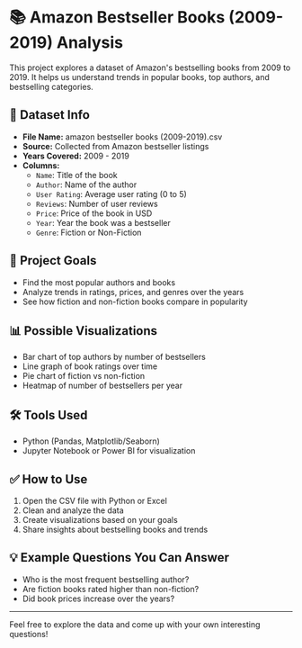# 📚 Amazon Bestseller Books (2009-2019) Analysis

This project explores a dataset of Amazon's bestselling books from 2009 to 2019. It helps us understand trends in popular books, top authors, and bestselling categories.

## 📂 Dataset Info

- **File Name:** amazon bestseller books (2009-2019).csv
- **Source:** Collected from Amazon bestseller listings
- **Years Covered:** 2009 - 2019
- **Columns:**
  - `Name`: Title of the book
  - `Author`: Name of the author
  - `User Rating`: Average user rating (0 to 5)
  - `Reviews`: Number of user reviews
  - `Price`: Price of the book in USD
  - `Year`: Year the book was a bestseller
  - `Genre`: Fiction or Non-Fiction

## 🎯 Project Goals

- Find the most popular authors and books
- Analyze trends in ratings, prices, and genres over the years
- See how fiction and non-fiction books compare in popularity

## 📊 Possible Visualizations

- Bar chart of top authors by number of bestsellers
- Line graph of book ratings over time
- Pie chart of fiction vs non-fiction
- Heatmap of number of bestsellers per year

## 🛠️ Tools Used

- Python (Pandas, Matplotlib/Seaborn)
- Jupyter Notebook or Power BI for visualization

## ✅ How to Use

1. Open the CSV file with Python or Excel
2. Clean and analyze the data
3. Create visualizations based on your goals
4. Share insights about bestselling books and trends

## 💡 Example Questions You Can Answer

- Who is the most frequent bestselling author?
- Are fiction books rated higher than non-fiction?
- Did book prices increase over the years?

---

Feel free to explore the data and come up with your own interesting questions!
